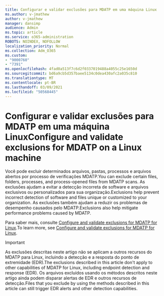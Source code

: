 ```yaml
---
title: Configurar e validar exclusões para MDATP em uma máquina Linux
ms.author: v-jmathew
author: v-jmathew
manager: dansimp
audience: Admin
ms.topic: article
ms.service: o365-administration
ROBOTS: NOINDEX, NOFOLLOW
localization_priority: Normal
ms.collection: Adm_O365
ms.custom:
- "9000760"
- "7391"
ms.openlocfilehash: 4fad0a513f7c6d2f0337019488a4055c25e1650d
ms.sourcegitcommit: bd6a9cb5d357baee5134c0dea430afc2a035c810
ms.translationtype: MT
ms.contentlocale: pt-BR
ms.lasthandoff: 03/09/2021
ms.locfileid: "50568445"
---
```

# <a name="configure-and-validate-exclusions-for-mdatp-on-a-linux-machine"></a><span data-ttu-id="d6fb9-102">Configurar e validar exclusões para MDATP em uma máquina Linux</span><span class="sxs-lookup"><span data-stu-id="d6fb9-102">Configure and validate exclusions for MDATP on a Linux machine</span></span>

<span data-ttu-id="d6fb9-103">Você pode excluir determinados arquivos, pastas, processos e arquivos abertos por processo de verificações MDATP.</span><span class="sxs-lookup"><span data-stu-id="d6fb9-103">You can exclude certain files, folders, processes, and process-opened files from MDATP scans.</span></span> <span data-ttu-id="d6fb9-104">As exclusões ajudam a evitar a detecção incorreta de software e arquivos exclusivos ou personalizados para sua organização.</span><span class="sxs-lookup"><span data-stu-id="d6fb9-104">Exclusions help prevent incorrect detection of software and files unique or customized to your organization.</span></span> <span data-ttu-id="d6fb9-105">As exclusões também ajudam a reduzir os problemas de desempenho causados pelo MDATP.</span><span class="sxs-lookup"><span data-stu-id="d6fb9-105">Exclusions also help mitigate performance problems caused by MDATP.</span></span>

<span data-ttu-id="d6fb9-106">Para saber mais, consulte [Configure and validate exclusions for MDATP for Linux](https://go.microsoft.com/fwlink/?linkid=2144517).</span><span class="sxs-lookup"><span data-stu-id="d6fb9-106">To learn more, see [Configure and validate exclusions for MDATP for Linux](https://go.microsoft.com/fwlink/?linkid=2144517).</span></span>

> [!IMPORTANT]
> <span data-ttu-id="d6fb9-107">As exclusões descritas neste artigo não se aplicam a outros recursos do MDATP para Linux, incluindo a detecção e a resposta do ponto de extremidade (EDR).</span><span class="sxs-lookup"><span data-stu-id="d6fb9-107">The exclusions described in this article don't apply to other capabilities of MDATP for Linux, including endpoint detection and response (EDR).</span></span> <span data-ttu-id="d6fb9-108">Os arquivos excluídos usando os métodos descritos neste artigo ainda podem disparar alertas de EDR e outros recursos de detecção.</span><span class="sxs-lookup"><span data-stu-id="d6fb9-108">Files that you exclude by using the methods described in this article can still trigger EDR alerts and other detection capabilities.</span></span>
